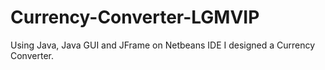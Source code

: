 # Currency-Converter-LGMVIP
Using Java,  Java GUI and JFrame on Netbeans IDE I designed a Currency Converter.
